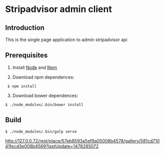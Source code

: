 # Stripadvisor admin client

## Introduction

This is the single page application to admin stripadvisor api

## Prerequisites

1. Install [Node](https://nodejs.org/en/download/package-manager/) and [Npm](https://docs.npmjs.com/getting-started/installing-node)

2. Download npm dependences:
```
 $ npm install
```

3. Download bower dependences:
```
$ ./node_modules/.bin/bower install
```

## Build

```
$ ./node_modules/.bin/gulp serve
```
http://127.0.0.72/rest/place/57eb8593a5ef9a05008b4578/gallery/581cd71041fecd3e008b4569?lastUpdate=1478285072